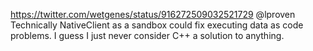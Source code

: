 https://twitter.com/wetgenes/status/916272509032521729 @lproven Technically NativeClient as a sandbox could fix executing data as code problems. I guess I just never consider C++ a solution to anything.